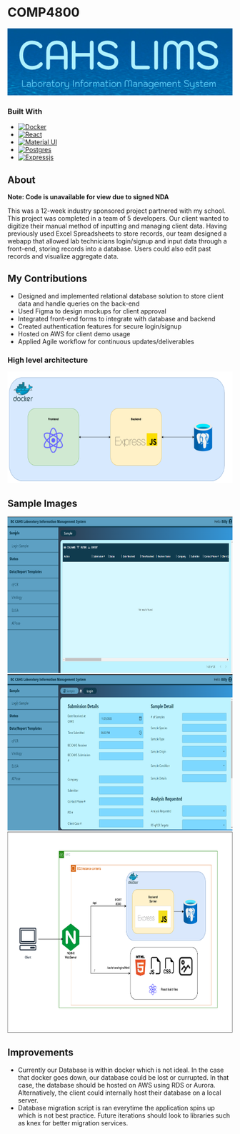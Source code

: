 # COMP4800

<div align="center">
  <a>
    <img src="images/logo.png" alt="Logo" height="150">
  </a>

</div>

### Built With

- [![Docker][docker.dev]][docker-url]
- [![React][react.js]][react-url]
- [![Material UI][materialui]][materialui-url]
- [![Postgres][postgresql]][postgres-url]
- [![Expressjs][expressjs]][express-url]

## About
**Note: Code is unavailable for view due to signed NDA**

This was a 12-week industry sponsored project partnered with my school. This project was completed in a team of 5 developers.
Our client wanted to digitize their manual method of inputting and managing client data. Having previously used Excel Spreadsheets to store records, our team designed a webapp that allowed lab technicians login/signup and input data through a front-end, storing records into a database. Users could also edit past records and visualize aggregate data. 

## My Contributions
- Designed and implemented relational database solution to store client data and handle queries on the back-end
- Used Figma to design mockups for client approval
- Integrated front-end forms to integrate with database and backend
- Created authentication features for secure login/signup
- Hosted on AWS for client demo usage
- Applied Agile workflow for continuous updates/deliverables

### High level architecture
<a>
    <img src="images/structure_diagram.png" alt="Logo" height="250">
</a>

## Sample Images
<a>
    <img src="images/sample_home.png" alt="Logo" height="350">
</a>

<a>
    <img src="images/loginSamplePage.png" alt="Logo" height="350">
</a>

<a>
    <img src="images/deployment_aws.png" alt="Logo" height="450">
</a>

## Improvements
- Currently our Database is within docker which is not ideal. In the case that docker goes down, our database could be lost or currupted. In that case, the database should be hosted on AWS using RDS or Aurora. Alternatively, the client could internally host their database on a local server. 
- Database migration script is ran everytime the application spins up which is not best practice. Future iterations should look to libraries such as knex for better migration services. 


<!-- MARKDOWN LINKS & IMAGES -->
<!-- https://www.markdownguide.org/basic-syntax/#reference-style-links -->

[product-screenshot]: images/screenshot.png
[react.js]: https://img.shields.io/badge/React-20232A?style=for-the-badge&logo=react&logoColor=61DAFB
[react-url]: https://reactjs.org/
[materialui]: https://img.shields.io/badge/Material_UI-4834d4?style=for-the-badge&logo=mui&logoColor=white
[materialui-url]: https://mui.com/
[docker.dev]: https://img.shields.io/badge/DOCKER-3498db?style=for-the-badge&logo=docker&logoColor=white
[docker-url]: https://www.docker.com/
[expressjs]: https://img.shields.io/badge/Express-f9ca24?style=for-the-badge&logo=express&logoColor=black
[express-url]: https://expressjs.com/
[postgres-url]: https://www.postgresql.org/
[postgresql]: https://img.shields.io/badge/PostgreSQL-dff9fb?style=for-the-badge&logo=postgresql&logoColor=black

